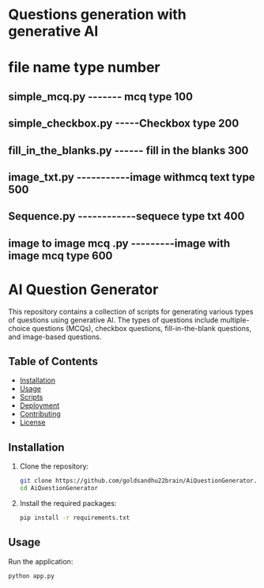 #  Questions generation with generative AI
# file name               type                               number
## simple_mcq.py ------- mcq type                            100
## simple_checkbox.py -----Checkbox type                     200
## fill_in_the_blanks.py ------  fill in the blanks          300
## image_txt.py -----------image withmcq text type           500
## Sequence.py ------------sequece type txt                  400
## image to image mcq .py ---------image with image mcq type 600 

# AI Question Generator

This repository contains a collection of scripts for generating various types of questions using generative AI. The types of questions include multiple-choice questions (MCQs), checkbox questions, fill-in-the-blank questions, and image-based questions.

## Table of Contents

- [Installation](#installation)
- [Usage](#usage)
- [Scripts](#scripts)
- [Deployment](#deployment)
- [Contributing](#contributing)
- [License](#license)

## Installation

1. Clone the repository:

    ```bash
    git clone https://github.com/goldsandhu22brain/AiQuestionGenerator.git
    cd AiQuestionGenerator
    ```

2. Install the required packages:

    ```bash
    pip install -r requirements.txt
    ```

## Usage

Run the application:

```bash
python app.py
